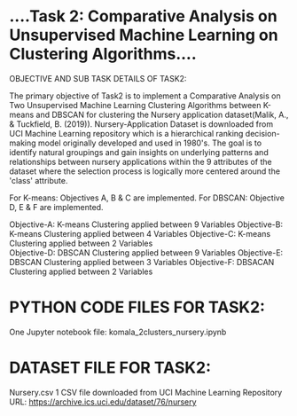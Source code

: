 
....Task 2: Comparative Analysis on Unsupervised Machine Learning on Clustering Algorithms....
========================================


 
OBJECTIVE AND SUB TASK DETAILS OF TASK2:
 

The primary objective of Task2 is to implement a Comparative Analysis on Two Unsupervised 
Machine Learning Clustering Algorithms between K-means and DBSCAN for clustering the Nursery 
application dataset(Malik, A., & Tuckfield, B. (2019)). Nursery-Application Dataset 
is downloaded from UCI Machine Learning repository which is a hierarchical ranking 
decision-making model originally developed and used in 1980's. The goal is to identify 
natural groupings and gain insights on underlying patterns and relationships between 
nursery applications within the 9 attributes of the dataset where the selection process 
is logically more centered around the 'class' attribute.

For K-means: Objectives A, B & C are implemented. 
For DBSCAN: Objective D, E & F are implemented.

Objective-A: K-means Clustering applied between 9 Variables 
Objective-B: K-means Clustering applied between 4 Variables 
Objective-C: K-means Clustering applied between 2 Variables  
Objective-D: DBSCAN Clustering applied between 9 Variables 
Objective-E: DBSCAN Clustering applied between 3 Variables 
Objective-F: DBSACAN Clustering applied between 2 Variables  



PYTHON CODE FILES FOR TASK2:
============================
One Jupyter notebook file: komala_2clusters_nursery.ipynb


DATASET FILE FOR TASK2:
=======================
Nursery.csv
1 CSV file downloaded from UCI Machine Learning Repository
URL: https://archive.ics.uci.edu/dataset/76/nursery
